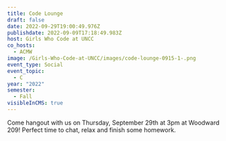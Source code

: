 ```yaml
---
title: Code Lounge
draft: false
date: 2022-09-29T19:00:49.976Z
publishdate: 2022-09-09T17:18:49.983Z
host: Girls Who Code at UNCC
co_hosts:
  - ACMW
image: /Girls-Who-Code-at-UNCC/images/code-lounge-0915-1-.png
event_type: Social
event_topic:
  - C
year: "2022"
semester:
  - Fall
visibleInCMS: true
---
```

Come hangout with us on Thursday, September 29th at 3pm at Woodward 209! Perfect time to chat, relax and finish some homework.